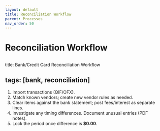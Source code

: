 ```yaml
---
layout: default
title: Reconciliation Workflow
parent: Processes
nav_order: 50
---
```

# Reconciliation Workflow
##
title: Bank/Credit Card Reconciliation Workflow

## tags: [bank, reconciliation]

1. Import transactions (QIF/OFX).
2. Match known vendors; create new vendor rules as needed.
3. Clear items against the bank statement; post fees/interest as separate lines.
4. Investigate any timing differences. Document unusual entries (PDF notes).
5. Lock the period once difference is **$0.00**.
